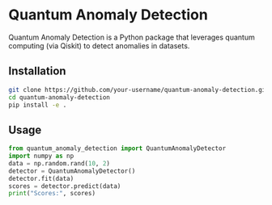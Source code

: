 # Quantum Anomaly Detection

Quantum Anomaly Detection is a Python package that leverages quantum computing (via Qiskit) to detect anomalies in datasets.

## Installation
```bash
git clone https://github.com/your-username/quantum-anomaly-detection.git
cd quantum-anomaly-detection
pip install -e .
```

## Usage
```python
from quantum_anomaly_detection import QuantumAnomalyDetector
import numpy as np
data = np.random.rand(10, 2)
detector = QuantumAnomalyDetector()
detector.fit(data)
scores = detector.predict(data)
print("Scores:", scores)
```
